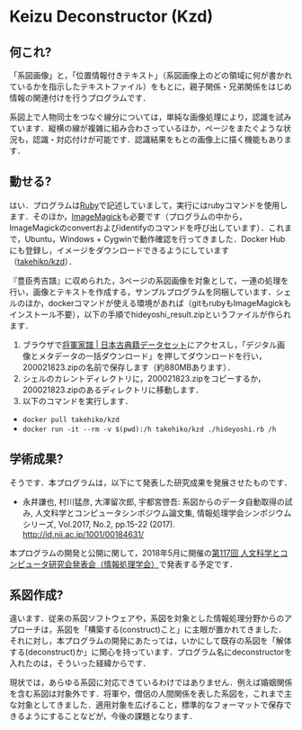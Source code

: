 # Keizu Deconstructor (Kzd)

## 何これ?

「系図画像」と，「位置情報付きテキスト」（系図画像上のどの領域に何が書かれているかを指示したテキストファイル）をもとに，親子関係・兄弟関係をはじめ情報の関連付けを行うプログラムです．

系図上で人物同士をつなぐ線分については，単純な画像処理により，認識を試みています．縦横の線が複雑に組み合わさっているほか，ページをまたぐような状況も，認識・対応付けが可能です．認識結果をもとの画像上に描く機能もあります．

## 動せる?

はい．プログラムは[Ruby](http://www.ruby-lang.org/ja/)で記述していまして，実行にはrubyコマンドを使用します．そのほか，[ImageMagick](https://www.imagemagick.org/script/index.php)も必要です（プログラムの中から，ImageMagickのconvertおよびidentifyのコマンドを呼び出しています）．これまで，Ubuntu，Windows + Cygwinで動作確認を行ってきました．Docker Hubにも登録し，イメージをダウンロードできるようにしています（[takehiko/kzd](https://hub.docker.com/r/takehiko/kzd/)）．

『豊臣秀吉譜』に収められた，3ページの系図画像を対象として，一連の処理を行い，画像とテキストを作成する，サンプルプログラムを同梱しています．シェルのほか，dockerコマンドが使える環境があれば（gitもrubyもImageMagickもインストール不要），以下の手順でhideyoshi_result.zipというファイルが作られます．

1. ブラウザで[将軍家譜 | 日本古典籍データセット](http://codh.rois.ac.jp/pmjt/book/200021823/)にアクセスし，「デジタル画像とメタデータの一括ダウンロード」を押してダウンロードを行い，200021823.zipの名前で保存します（約880MBあります）．
2. シェルのカレントディレクトリに，200021823.zipをコピーするか，200021823.zipのあるディレクトリに移動します．
3. 以下のコマンドを実行します．
- `docker pull takehiko/kzd`
- `docker run -it --rm -v $(pwd):/h takehiko/kzd ./hideyoshi.rb /h`

## 学術成果?

そうです．本プログラムは，以下にて発表した研究成果を発展させたものです．

- 永井謙也, 村川猛彦, 大澤留次郎, 宇都宮啓吾: 系図からのデータ自動取得の試み, 人文科学とコンピュータシンポジウム論文集, 情報処理学会シンポジウムシリーズ, Vol.2017, No.2, pp.15-22 (2017). http://id.nii.ac.jp/1001/00184631/

本プログラムの開発と公開に関して，2018年5月に開催の[第117回 人文科学とコンピュータ研究会発表会（情報処理学会）](http://www.jinmoncom.jp/index.php?CH117)で発表する予定です．

## 系図作成?

違います．従来の系図ソフトウェアや，系図を対象とした情報処理分野からのアプローチは，系図を「構築する(construct)こと」に主眼が置かれてきました．それに対し，本プログラムの開発にあたっては，いかにして既存の系図を「解体する(deconstruct)か」に関心を持っています．プログラム名にdeconstructorを入れたのは，そういった経緯からです．

現状では，あらゆる系図に対応できているわけではありません．例えば婚姻関係を含む系図は対象外です．将軍や，僧侶の人間関係を表した系図を，これまで主な対象としてきました．適用対象を広げること，標準的なフォーマットで保存できるようにすることなどが，今後の課題となります．

